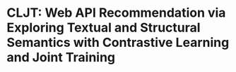 # CLJT: Web API Recommendation via Exploring Textual and Structural Semantics with Contrastive Learning and Joint Training
